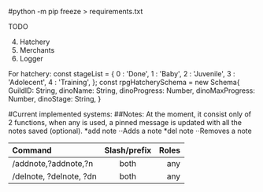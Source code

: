 #python -m pip freeze > requirements.txt

TODO

4. Hatchery
5. Merchants
6. Logger

For hatchery:
const stageList = {
0 : 'Done',
1 : 'Baby',
2 : 'Juvenile',
3 : 'Adolecent',
4 : 'Training',
};
const rpgHatcherySchema = new Schema{
GuildID: String,
dinoName: String,
dinoProgress: Number,
dinoMaxProgress: Number,
dinoStage: String,
}

#Current implemented systems:
##Notes:
At the moment, it consist only of 2 functions, when any is used, a pinned message is updated with all the notes saved (optional).
*add note
⋅⋅Adds a note
*del note
⋅⋅Removes a note

| Command                 | Slash/prefix | Roles |
| :---------------------- | :----------: | ----: |
| /addnote,?addnote,?n    |     both     |   any |
| /delnote, ?delnote, ?dn |     both     |   any |
